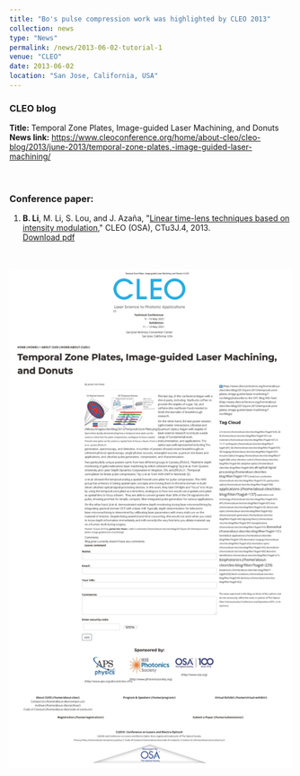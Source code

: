 ```yaml
---
title: "Bo's pulse compression work was highlighted by CLEO 2013"
collection: news
type: "News"
permalink: /news/2013-06-02-tutorial-1
venue: "CLEO"
date: 2013-06-02
location: "San Jose, California, USA"
---
```






### CLEO blog
**Title:**
Temporal Zone Plates, Image-guided Laser Machining, and Donuts
<br/>
**News link:** https://www.cleoconference.org/home/about-cleo/cleo-blog/2013/june-2013/temporal-zone-plates,-image-guided-laser-machining/
<br/>
<br/>
<br/>
### Conference paper:
1. **B. Li**, M. Li, S. Lou, and J. Azaña, "[Linear time-lens techniques based on intensity modulation](https://www.osapublishing.org/abstract.cfm?uri=CLEO_SI-2013-CTu3J.4)," CLEO (OSA), CTu3J.4, 2013.
<br/>[Download pdf](http://bo-li-research.github.io/files/Conference-2013-CLEO_SI-2013-CTu3J.4.pdf)
<br/>
<br/>
<img src='/images/News-2013-06-02.jpg'>
